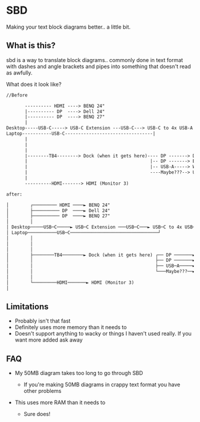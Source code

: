 # SBD

Making your text block diagrams better.. a little bit.

## What is this?

sbd is a way to translate block diagrams.. commonly done in text format with dashes and angle brackets and pipes into something that doesn't read as awfully.

What does it look like?

```txt
//Before

       ---------- HDMI ----> BENQ 24"   
       |---------- DP  ----> Dell 24"
       |---------- DP  ----> BENQ 27"
       |
Desktop-----USB-C-----> USB-C Extension ---USB-C---> USB-C to 4x USB-A (3.0) hub ---- USB-A ---> Mouse
Laptop-----------USB-C---------------------------------|                          |--- USB-A ---> Keeb
       |                                                                          |--- USB-A ---> Yubi
       |                                                                          ---- USB-A ---> Mic   
       |
       |--------TB4--------> Dock (when it gets here)---- DP -------> DELL 24"
       |                                              |-- DP -------> BENQ 24"
       |                                              |-- USB-A-----> WebCam
       |                                              ----Maybe???--> USB-C to 4x USB-A (3.0) hub??
       |
       ----------HDMI-------> HDMI (Monitor 3)          

after:

│        ┌───────── HDMI ────► BENQ 24"                                                                     │
│        ├────────── DP  ────► Dell 24"                                                                     │
│        ├────────── DP  ────► BENQ 27"                                                                     │
│        │                                                                                                  │
│ Desktop─────USB─C─────► USB─C Extension ───USB─C───► USB─C to 4x USB─A (3.0) hub ──── USB─A ───► Mouse    │
│ Laptop───────────USB─C─────────────────────────────────┘                          ├─── USB─A ───► Keeb    │
│        │                                                                          ├─── USB─A ───► Yubi    │
│        │                                                                          └─── USB─A ───► Mic     │
│        │                                                                                                  │
│        ├────────TB4────────► Dock (when it gets here) ┌── DP ───────► DELL 24"                            │
│        │                                              ├── DP ───────► BENQ 24"                            │
│        │                                              ├── USB─A─────► WebCam                              │
│        │                                              └───Maybe???──► USB─C to 4x USB─A (3.0) hub??       │
│        │                                                                                                  │
│        └─────────HDMI───────► HDMI (Monitor 3)                                                            │
│                                                                                                           │

```

## Limitations

- Probably isn't that fast
- Definitely uses more memory than it needs to
- Doesn't support anything to wacky or things I haven't used really. If you want more added ask away

## FAQ

- My 50MB diagram takes too long to go through SBD
  - If you're making 50MB diagrams in crappy text format you have other problems

- This uses more RAM than it needs to
  - Sure does!
